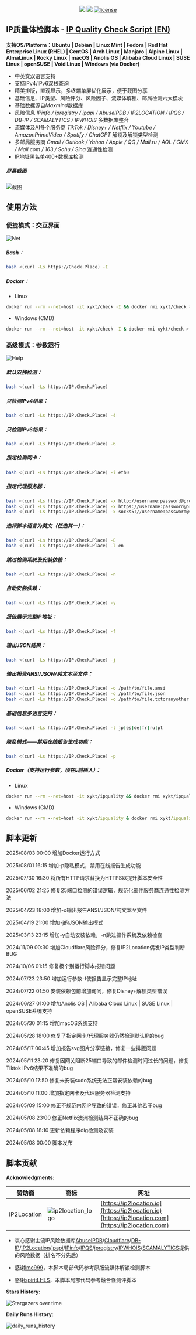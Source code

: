 <p align="center">
<img src="https://hits.xykt.de/ip.svg?action=view&count_bg=%2379C83D&title_bg=%23555555&title=Runs&edge_flat=false"/> 
<img src="https://hits.xykt.de/ip_github.svg?action=hit&count_bg=%233DC8C0&title_bg=%23555555&title=Visits&edge_flat=false"/> 
<a href="/LICENSE"><img src="https://img.shields.io/badge/License-AGPL%20v3-blue.svg" alt="license" /></a>  
</p>

## IP质量体检脚本  -  [IP Quality Check Script (EN)](https://github.com/xykt/IPQuality/blob/main/README_EN.md)

**支持OS/Platform：Ubuntu | Debian | Linux Mint | Fedora | Red Hat Enterprise Linux (RHEL) | CentOS | Arch Linux | Manjaro | Alpine Linux | AlmaLinux | Rocky Linux | macOS | Anolis OS | Alibaba Cloud Linux | SUSE Linux | openSUSE | Void Linux | Windows (via Docker)**

- 中英文双语言支持
- 支持IPv4/IPv6双栈查询
- 精美排版，直观显示，多终端单屏优化展示，便于截图分享
- 基础信息、IP类型、风险评分、风险因子、流媒体解锁、邮局检测六大模块
- 基础数据源自*Maxmind*数据库
- 风险信息 *IPinfo / ipregistry / ipapi / AbuseIPDB / IP2LOCATION / IPQS / DB-IP / SCAMALYTICS / IPWHOIS* 多数据库整合
- 流媒体及AI多个服务商 *TikTok / Disney+ / Netflix / Youtube / AmazonPrimeVideo / Spotify / ChatGPT* 解锁及解锁类型检测
- 多邮局服务商 *Gmail / Outlook / Yahoo / Apple / QQ / Mail.ru / AOL / GMX / Mail.com / 163 / Sohu / Sina* 连通性检测
- IP地址黑名单400+数据库检测

##### 屏幕截图
![截图](https://raw.githubusercontent.com/xykt/IPQuality/main/res/cn_IPv4.svg)

## 使用方法

### 便捷模式：交互界面

![Net](https://github.com/xykt/ScriptMenu/raw/main/res/IP_CN.png)

##### Bash：
````bash
bash <(curl -Ls https://Check.Place) -I
````

##### Docker：
- Linux
````bash
docker run --rm --net=host -it xykt/check -I && docker rmi xykt/check > /dev/null 2>&1
````

- Windows (CMD)
````bash
docker run --rm --net=host -it xykt/check -I & docker rmi xykt/check > NUL 2>&1
````

### 高级模式：参数运行

![Help](https://github.com/xykt/IPQuality/raw/main/res/help.png)

##### 默认双栈检测：
````bash
bash <(curl -Ls https://IP.Check.Place)
````

##### 只检测IPv4结果：
````bash
bash <(curl -Ls https://IP.Check.Place) -4
````

##### 只检测IPv6结果：
````bash
bash <(curl -Ls https://IP.Check.Place) -6
````

##### 指定检测网卡：
````bash
bash <(curl -Ls https://IP.Check.Place) -i eth0
````

##### 指定代理服务器：
````bash
bash <(curl -Ls https://IP.Check.Place) -x http://username:password@proxyserver:port
bash <(curl -Ls https://IP.Check.Place) -x https://username:password@proxyserver:port
bash <(curl -Ls https://IP.Check.Place) -x socks5://username:password@socksproxy:port
````

##### 选择脚本语言为英文（任选其一）：
````bash
bash <(curl -Ls https://IP.Check.Place) -E
bash <(curl -Ls https://IP.Check.Place) -l en
````

##### 跳过检测系统及安装依赖：
````bash
bash <(curl -Ls https://IP.Check.Place) -n
````

##### 自动安装依赖：
````bash
bash <(curl -Ls https://IP.Check.Place) -y
````

##### 报告展示完整IP地址：
````bash
bash <(curl -Ls https://IP.Check.Place) -f
````

##### 输出JSON结果：
````bash
bash <(curl -Ls https://IP.Check.Place) -j
````

##### 输出报告ANSI/JSON/纯文本至文件：
````bash
bash <(curl -Ls https://IP.Check.Place) -o /path/to/file.ansi
bash <(curl -Ls https://IP.Check.Place) -o /path/to/file.json
bash <(curl -Ls https://IP.Check.Place) -o /path/to/file.txtoranyother
````

##### 基础信息多语言支持：
````bash
bash <(curl -Ls https://IP.Check.Place) -l jp|es|de|fr|ru|pt
````

##### 隐私模式——禁用在线报告生成功能：
````bash
bash <(curl -Ls https://IP.Check.Place) -p
````

##### Docker（支持运行参数，须在```&```前插入）：
- Linux
````bash
docker run --rm --net=host -it xykt/ipquality && docker rmi xykt/ipquality > /dev/null 2>&1
````

- Windows (CMD)
````cmd
docker run --rm --net=host -it xykt/ipquality & docker rmi xykt/ipquality > NUL 2>&1
````

## 脚本更新

2025/08/03 00:00 增加Docker运行方式

2025/08/01 16:15 增加-p隐私模式，禁用在线报告生成功能

2025/07/30 16:30 将所有HTTP请求替换为HTTPS以提升脚本安全性

2025/06/02 21:25 修复25端口检测的错误逻辑，规范化邮件服务商连通性检测方法

2025/04/23 18:00 增加-o输出报告ANSI/JSON/纯文本至文件

2025/04/19 21:00 增加-j的JSON输出模式

2025/03/13 23:15 增加-y自动安装依赖，-n跳过操作系统及依赖检查

2024/11/09 00:30 增加Cloudflare风险评分，修复IP2Location偶发IP类型判断BUG

2024/10/06 01:15 修复极个别运行脚本报错问题

2024/07/23 23:50 增加运行参数-f使报告显示完整IP地址

2024/07/22 01:50 安装依赖包前增加询问，修复Disney+解锁类型错误

2024/06/27 01:00 增加Anolis OS | Alibaba Cloud Linux | SUSE Linux | openSUSE系统支持

2024/05/30 01:15 增加macOS系统支持

2024/05/28 18:00 修复了指定网卡/代理服务器仍然检测默认IP的bug

2024/05/17 00:45 增加报告svg图片分享链接，修复一些排版问题

2024/05/11 23:20 修复因网关阻断25端口导致的邮件检测时间过长的问题，修复Tiktok IPv6结果不准确的bug

2024/05/10 17:50 修复未安装sudo系统无法正常安装依赖的bug

2024/05/10 11:00 增加指定网卡及代理服务器检测支持

2024/05/09 15:00 修正不规范内网IP导致的错误，修正其他若干bug

2024/05/08 23:00 修正Netflix澳洲检测结果不正确的bug

2024/05/08 18:10 更新依赖程序dig检测及安装

2024/05/08 00:00 脚本发布

## 脚本贡献

**Acknowledgments:**

| 赞助商 | 商标 | 网址 | 
| - | - | - | 
| IP2Location | ![ip2location_logo](https://raw.githubusercontent.com/xykt/IPQuality/main/res/sponsor/logo_ip2location.png) | [https://ip2location.io](https://ip2location.io)</br>[https://ip2location.com](https://ip2location.com) | 

- 衷心感谢主流IP风险数据库[AbuseIPDB](https://www.abuseipdb.com/)/[Cloudflare](https://cloudflare.com/)/[DB-IP](https://db-ip.com/)/[IP2Location](https://www.ip2location.io/)/[ipapi](https://ipapi.is/)/[IPinfo](https://ipinfo.io/)/[IPQS](https://www.ipqualityscore.com/)/[ipregistry](https://ipregistry.co/)/[IPWHOIS](https://ipwhois.io/)/[SCAMALYTICS](https://scamalytics.com/)提供的风险数据（排名不分先后）

- 感谢[lmc999](https://github.com/lmc999/RegionRestrictionCheck)，本脚本局部代码参考原版流媒体解锁检测脚本

- 感谢[spiritLHLS](https://github.com/spiritLHLS/ecs)，本脚本局部代码参考融合怪测评脚本

**Stars History:**

![Stargazers over time](https://starchart.cc/xykt/IPQuality.svg?background=%23FFFFFF&axis=%23333333&line=%2377ff77)

**Daily Runs History:**

![daily_runs_history](https://hits.xykt.de/history/ip.svg?days=46&chartType=bar&title=IP%E8%B4%A8%E9%87%8F%E4%BD%93%E6%A3%80%E8%84%9A%E6%9C%AC%E6%AF%8F%E6%97%A5%E8%BF%90%E8%A1%8C%E9%87%8F%E7%BB%9F%E8%AE%A1&width=1024&height=400&color=green)
